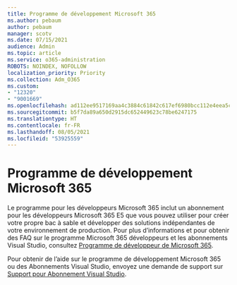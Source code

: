 ```yaml
---
title: Programme de développement Microsoft 365
ms.author: pebaum
author: pebaum
manager: scotv
ms.date: 07/15/2021
audience: Admin
ms.topic: article
ms.service: o365-administration
ROBOTS: NOINDEX, NOFOLLOW
localization_priority: Priority
ms.collection: Adm_O365
ms.custom:
- "12320"
- "9001669"
ms.openlocfilehash: ad112ee9517169aa4c3884c61842c617ef6980bcc112e4eea5c9ec8b081df1c1
ms.sourcegitcommit: b5f7da89a650d2915dc652449623c78be6247175
ms.translationtype: HT
ms.contentlocale: fr-FR
ms.lasthandoff: 08/05/2021
ms.locfileid: "53925559"
---
```

# <a name="microsoft-365-developer-program"></a>Programme de développement Microsoft 365

Le programme pour les développeurs Microsoft 365 inclut un abonnement pour les développeurs Microsoft 365 E5 que vous pouvez utiliser pour créer votre propre bac à sable et développer des solutions indépendantes de votre environnement de production. Pour plus d’informations et pour obtenir des FAQ sur le programme Microsoft 365 développeurs et les abonnements Visual Studio, consultez [Programme de développeur de Microsoft 365](/office/developer-program/microsoft-365-developer-program).

Pour obtenir de l’aide sur le programme de développement Microsoft 365 ou des Abonnements Visual Studio, envoyez une demande de support sur [Support pour Abonnement Visual Studio](https://visualstudio.microsoft.com/subscriptions/support/).